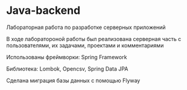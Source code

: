 # Java-backend
Лабораторная работа по разработке серверных приложений

В ходе лаборатороной работы был реализована серверная часть с пользователями, их задачами, проектами и комментариями

Использованы фреймворки: Spring Framework

Библиотека: Lombok, Opencsv, Spring Data JPA

Сделана миграция базы данных с помощью Flyway
